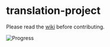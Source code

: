 translation-project
===================

Please read the [wiki](https://github.com/PlayFrameworkTR/translation-project/wiki) before contributing.

![Progress](http://progressed.io/bar/5)
